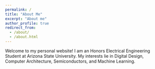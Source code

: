 ```yaml
---
permalink: /
title: "About Me"
excerpt: "About me"
author_profile: true
redirect_from: 
  - /about/
  - /about.html
---
```


Welcome to my personal website! I am an Honors Electrical Engineering Student at Arizona State University. My interests lie in Digital Design, Computer Architecture, Semiconductors, and Machine Learning. 

